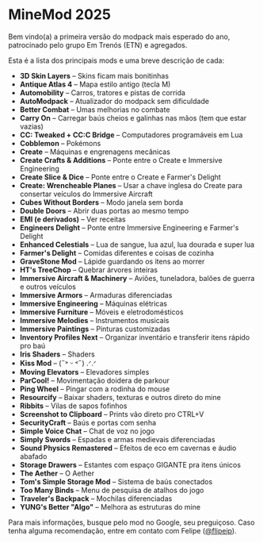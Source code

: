 # MineMod 2025

Bem vindo(a) a primeira versão do modpack mais esperado do ano, patrocinado pelo
grupo Em Trenós (ETN) e agregados.

Esta é a lista dos principais mods e uma breve descrição de cada:

- **3D Skin Layers** – Skins ficam mais bonitinhas
- **Antique Atlas 4** – Mapa estilo antigo (tecla M)
- **Automobility** – Carros, tratores e pistas de corrida
- **AutoModpack** – Atualizador do modpack sem dificuldade
- **Better Combat** – Umas melhorias no combate
- **Carry On** – Carregar baús cheios e galinhas nas mãos (tem que estar vazias)
- **CC: Tweaked + CC:C Bridge** – Computadores programáveis em Lua
- **Cobblemon** – Pokémons
- **Create** – Máquinas e engrenagens mecânicas
- **Create Crafts & Additions** – Ponte entre o Create e Immersive Engineering
- **Create Slice & Dice** – Ponte entre o Create e Farmer's Delight
- **Create: Wrencheable Planes** – Usar a chave inglesa do Create para consertar veículos do Immersive Aircraft
- **Cubes Without Borders** – Modo janela sem borda
- **Double Doors** – Abrir duas portas ao mesmo tempo
- **EMI (e derivados)** – Ver receitas
- **Engineers Delight** – Ponte entre Immersive Engineering e Farmer's Delight
- **Enhanced Celestials** – Lua de sangue, lua azul, lua dourada e super lua
- **Farmer's Delight** – Comidas diferentes e coisas de cozinha
- **GraveStone Mod** – Lápide guardando os itens ao morrer
- **HT's TreeChop** – Quebrar árvores inteiras
- **Immersive Aircraft & Machinery** – Aviões, tuneladora, balões de guerra e outros veículos
- **Immersive Armors** – Armaduras diferenciadas
- **Immersive Engineering** – Máquinas elétricas
- **Immersive Furniture** – Móveis e eletrodomésticos
- **Immersive Melodies** – Instrumentos musicais
- **Immersive Paintings** – Pinturas customizadas
- **Inventory Profiles Next** – Organizar inventário e transferir itens rápido pro baú
- **Iris Shaders** – Shaders
- **Kiss Mod** – (˶˃ ᵕ ˂˶) .ᐟ.ᐟ
- **Moving Elevators** – Elevadores simples
- **ParCool!** – Movimentação doidera de parkour
- **Ping Wheel** – Pingar com a rodinha do mouse
- **Resourcify** – Baixar shaders, texturas e outros direto do mine
- **Ribbits** – Vilas de sapos fofinhos
- **Screenshot to Clipboard** – Prints vão direto pro CTRL+V
- **SecurityCraft** – Baús e portas com senha
- **Simple Voice Chat** – Chat de voz no jogo
- **Simply Swords** – Espadas e armas medievais diferenciadas
- **Sound Physics Remastered** – Efeitos de eco em cavernas e áudio abafado
- **Storage Drawers** – Estantes com espaço GIGANTE pra itens únicos
- **The Aether** – O Aether
- **Tom's Simple Storage Mod** – Sistema de baús conectados
- **Too Many Binds** – Menu de pesquisa de atalhos do jogo
- **Traveler's Backpack** – Mochilas diferenciadas
- **YUNG's Better "Algo"** – Melhora as estruturas do mine

Para mais informações, busque pelo mod no Google, seu preguiçoso.
Caso tenha alguma recomendação, entre em contato com Felipe ([@flipeip](https://discordapp.com/users/579738677203304464/)).
